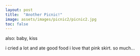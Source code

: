 ```yaml
---
layout: post
title:  "Another Picnic!"
image: assets/images/picnic2/picnic2.jpg
toc: false
---
```

also: baby, kiss

i cried a lot and ate good food
i love that pink skirt. so much...



